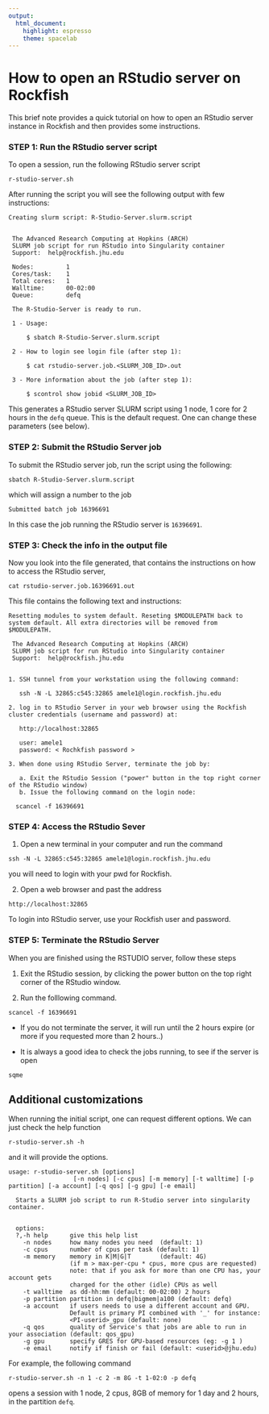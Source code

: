 ```yaml
---
output: 
  html_document: 
    highlight: espresso
    theme: spacelab
---
```

# How to open an RStudio server on Rockfish

This brief note provides a quick tutorial on how to open an RStudio server instance in Rockfish and then provides some instructions.

### STEP 1: Run the RStudio server script

To open a session, run the following RStudio server script

```{linux}
r-studio-server.sh
```

After running the script  you will see the following output with few instructions:

```{linux}
Creating slurm script: R-Studio-Server.slurm.script


 The Advanced Research Computing at Hopkins (ARCH)
 SLURM job script for run RStudio into Singularity container
 Support:  help@rockfish.jhu.edu

 Nodes:       	1
 Cores/task:  	1
 Total cores: 	1
 Walltime:    	00-02:00
 Queue:       	defq

 The R-Studio-Server is ready to run.

 1 - Usage:

	 $ sbatch R-Studio-Server.slurm.script

 2 - How to login see login file (after step 1):

	 $ cat rstudio-server.job.<SLURM_JOB_ID>.out

 3 - More information about the job (after step 1):

	 $ scontrol show jobid <SLURM_JOB_ID>
```

This generates a RStudio server SLURM script using 1 node, 1 core for 2 hours in the `defq` queue. This is the default request. One can change these parameters (see below).

### STEP 2: Submit the RStudio Server job

To submit the RStudio server job, run the script using the following:
```{linux}
sbatch R-Studio-Server.slurm.script
```

which will assign a number to the job
```{linux}
Submitted batch job 16396691
```
In this case the job running the RStudio server is `16396691`.

### STEP 3: Check the info in the output file
Now you look into the file generated, that contains the instructions on how to access the RStudio server, 
```{linux}
cat rstudio-server.job.16396691.out
```

This file contains the following text and instructions:

```{linux}
Resetting modules to system default. Reseting $MODULEPATH back to system default. All extra directories will be removed from $MODULEPATH.

 The Advanced Research Computing at Hopkins (ARCH)
 SLURM job script for run RStudio into Singularity container
 Support:  help@rockfish.jhu.edu


1. SSH tunnel from your workstation using the following command:

   ssh -N -L 32865:c545:32865 amele1@login.rockfish.jhu.edu

2. log in to RStudio Server in your web browser using the Rockfish cluster credentials (username and password) at:

   http://localhost:32865

   user: amele1
   password: < Rochkfish password >

3. When done using RStudio Server, terminate the job by:

   a. Exit the RStudio Session ("power" button in the top right corner of the RStudio window)
   b. Issue the following command on the login node:

  scancel -f 16396691
```


### STEP 4: Access the RStudio Sever

1. Open a new terminal in your computer and run the command

```{linux}
ssh -N -L 32865:c545:32865 amele1@login.rockfish.jhu.edu
```
you will need to login with your pwd for Rockfish.

2. Open a web browser and past the address
```
http://localhost:32865
```
To login into RStudio server, use your Rockfish user and password.



### STEP 5: Terminate the RStudio Server
When you are finished using the RSTUDIO server, follow these steps

1. Exit the RStudio session, by clicking the power button on the top right corner of the RStudio window.

2. Run the folllowing command. 
```{linux}
scancel -f 16396691
```

- If you do not terminate the server, it will run until the 2 hours expire (or more if you requested more than 2 hours..)

- It is always a good idea to check the jobs running, to see if the server is open
```{linux}
sqme
```


## Additional customizations

When running the initial script, one can request different options. We can just check the help function 
```
r-studio-server.sh -h
```
and it will provide the options. 

```
usage: r-studio-server.sh [options]
                  [-n nodes] [-c cpus] [-m memory] [-t walltime] [-p partition] [-a account] [-q qos] [-g gpu] [-e email]

  Starts a SLURM job script to run R-Studio server into singularity container.


  options:
  ?,-h help      give this help list
    -n nodes     how many nodes you need  (default: 1)
    -c cpus      number of cpus per task (default: 1)
    -m memory    memory in K|M|G|T        (default: 4G)
                 (if m > max-per-cpu * cpus, more cpus are requested)
                 note: that if you ask for more than one CPU has, your account gets
                 charged for the other (idle) CPUs as well
    -t walltime  as dd-hh:mm (default: 00-02:00) 2 hours
    -p partition partition in defq|bigmem|a100 (default: defq)
    -a account   if users needs to use a different account and GPU.
                 Default is primary PI combined with '_' for instance:
                 <PI-userid>_gpu (default: none)
    -q qos       quality of Service's that jobs are able to run in your association (default: qos_gpu)
    -g gpu       specify GRES for GPU-based resources (eg: -g 1 )
    -e email     notify if finish or fail (default: <userid>@jhu.edu)
```

For example, the following command

```
r-studio-server.sh -n 1 -c 2 -m 8G -t 1-02:0 -p defq 
```

opens a session with 1 node, 2 cpus, 8GB of memory for 1 day and 2 hours, in the partition `defq`. 
